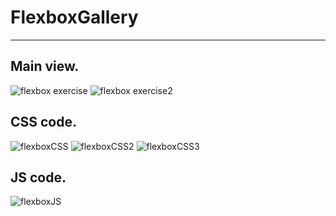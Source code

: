 # FlexboxGallery
---------------------
Main view.
----
![flexbox exercise](https://user-images.githubusercontent.com/50556211/81310413-57b84b80-9084-11ea-9c93-f23a8f21134b.png)
![flexbox exercise2](https://user-images.githubusercontent.com/50556211/81310433-5d159600-9084-11ea-960c-0c83d404971a.png)

CSS code.
------------
![flexboxCSS](https://user-images.githubusercontent.com/50556211/81310601-9948f680-9084-11ea-811c-8dde09de0c98.png)
![flexboxCSS2](https://user-images.githubusercontent.com/50556211/81310628-a0700480-9084-11ea-8c0c-7eaf63b42e32.png)
![flexboxCSS3](https://user-images.githubusercontent.com/50556211/81310642-a5cd4f00-9084-11ea-9086-17ad57594cfa.png)

JS code.
--------------

![flexboxJS](https://user-images.githubusercontent.com/50556211/81310786-dca36500-9084-11ea-9718-1d253fce0162.png)

